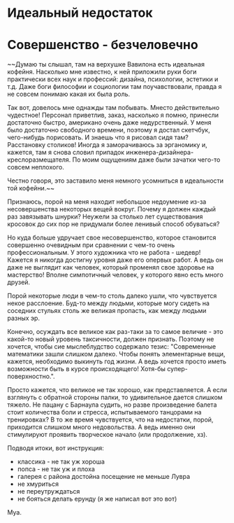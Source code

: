 # Идеальный недостаток
# Совершенство - безчеловечно

~~Думаю ты слышал, там на верхушке Вавилона есть идеальная кофейня.
Насколько мне известно, к ней приложили руки боги практически всех наук и профессий: дизайна, психологии, эстетики и т.д.
Даже боги философии и социологии там поучавствовали, правда я не совсем понимаю какая их была роль.

Так вот, довелось мне однажды там побывать.
Мнесто действительно чудестное!
Персонал приветлив, заказ, насколько я помню, принесли достаточно быстро, американо очень даже недурственный.
У меня было достаточно свободного времени, поэтому я достал скетчбук, чего-нибудь порисовать.
И знаешь что я рисовал сидя там?
Расстановку столиков!
Иногда я заморачиваюсь за эрганомику и, кажется, там я снова словил припадок инженера-дизайнера-креслоразмещателя.
По моим ощущениям даже были зачатки чего-то совсем неплохого.

Честно говоря, это заставило меня немного усомниться в идеальности той кофейни.~~


Признаюсь, порой на меня находит небольшое недоумение из-за несовершенства некоторых вещей вокруг.
Почему я должен каждый раз завязывать шнурки?
Неужели за столько лет существования кросовок до сих пор не придумали более ленивый способ обуваться?

Но куда больше удручает свое несовершенство, которое становится совершенно очевидным при сравнении с чем-то очень профессиональным.
У этого художника что не работа - шедевр!
Кажется я никогда достигну уровня даже его опервых работ.
А ведь он даже не выглядит как человек, который променял свое здоровье на мастерство!
Вполне симпотичный человек, у которого явно есть много друзей.

Порой некоторые люди в чем-то столь далеко ушли, что чувствуется некое расслоение.
Буд-то между людьми, которые могу сидеть на соседних стульях столь же великая пропасть, как между людьми разных эр.


Конечно, осуждать все великое как раз-таки за то самое величие - это какой-то новый уровень таксичности, должен признать.
Поэтому не хочется, чтобы сие мыслеблудство содержало тезис:
"Современные математики зашли слишком далеко.
Чтобы понять элементарные вещи, кажется, необходимо выкинуть год жизни.
А ведь хочется просто иметь возможности быть в курсе происходящего!
Хотя-бы супер-поверхностно.".

Просто кажется, что великое не так хорошо, как представляется.
А если взглянуть с обратной стороны палки, то удивительное дается слишком тяжело.
Не пацану с Барнаула судить, но разве произведение балета стоит количества боли и стресса, испытываемого танцорами на тренировках?
В то же время чувствуется, что на недостатки, порой, приходится слишком много недовольства.
А ведь именно они стимулируют проявить творческое начало (или продолжение, хз).


Подводя итоки, вот инструкция:
- классика - не так уж хороша
- попса - не так уж и плоха
- галерея с района достойна посещение не меньше Лувра
- не хмуриться
- не переутруждаться
- не бояться делать ерунду (я же написал вот это вот)

Муа.

